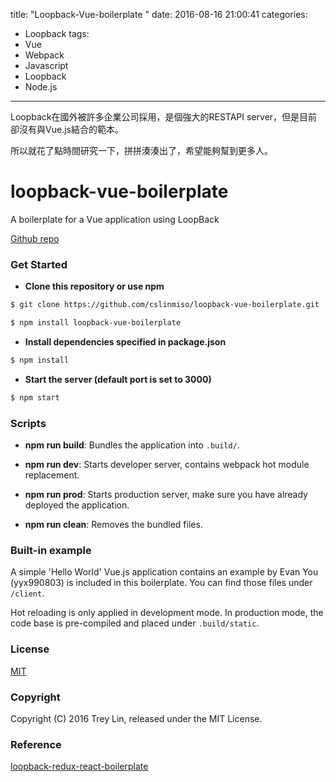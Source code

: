 title: "Loopback-Vue-boilerplate
"
date: 2016-08-16 21:00:41
categories: 
- Loopback
tags:
- Vue
- Webpack
- Javascript
- Loopback
- Node.js
---



Loopback在國外被許多企業公司採用，是個強大的RESTAPI server，但是目前卻沒有與Vue.js結合的範本。

所以就花了點時間研究一下，拼拼湊湊出了，希望能夠幫到更多人。

 <!--more-->
 
# loopback-vue-boilerplate

A boilerplate for a Vue application using LoopBack

[Github repo](https://github.com/cslinmiso/loopback-vue-boilerplate.git)

### Get Started
- **Clone this repository or use npm**
```bash
$ git clone https://github.com/cslinmiso/loopback-vue-boilerplate.git
```
```bash
$ npm install loopback-vue-boilerplate
```

- **Install dependencies specified in package.json**
```bash
$ npm install
```

- **Start the server (default port is set to 3000)**
```bash
$ npm start
```

### Scripts
- **npm run build**: Bundles the application into `.build/`.

- **npm run dev**: Starts developer server, contains webpack hot module replacement.

- **npm run prod**: Starts production server, make sure you have already deployed the application.

- **npm run clean**: Removes the bundled files.

### Built-in example
A simple 'Hello World' Vue.js application contains an example by Evan You (yyx990803) is included in this boilerplate. 
You can find those files under `/client`.

Hot reloading is only applied in development mode. In production mode, the code base is pre-compiled and placed under `.build/static`.

### License

[MIT](https://github.com/cslinmiso/loopback-vue-boilerplate/blob/master/LICENSE)

### Copyright

Copyright (C) 2016 Trey Lin, released under the MIT License.


### Reference
[loopback-redux-react-boilerplate](https://github.com/tngan/loopback-redux-react-boilerplate)